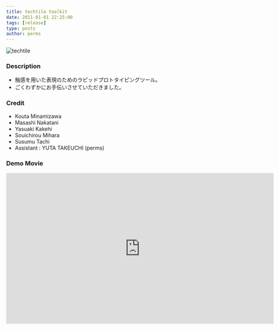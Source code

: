 ```yaml
---
title: techtile toolkit
date: 2011-01-01 22:25:00
tags: [release]
type: posts
author: perms
---
```


![techtile](/img/works/techtile.png 'techtile')

### Description

* 触感を用いた表現のためのラピッドプロトタイピングツール。
* ごくわずかにお手伝いさせていただきました。

### Credit

* Kouta Minamizawa
* Masashi Nakatani
* Yasuaki Kakehi
* Souichirou Mihara
* Susumu Tachi
* Assistant : YUTA TAKEUCHI (perms)

### Demo Movie

<iframe width="720" height="405" src="https://www.youtube.com/embed/eoztAbSlpfU" frameborder="0" gesture="media" allow="encrypted-media" allowfullscreen></iframe>
